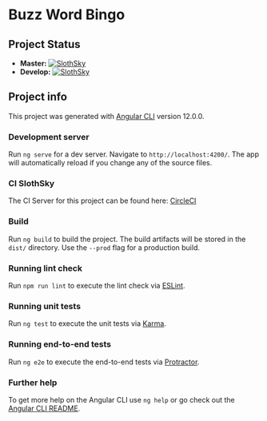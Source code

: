 # Buzz Word Bingo

## Project Status
* __Master:__ [![SlothSky](https://circleci.com/gh/SlothSky/bwBingo_angular/tree/master.svg?style=shield)](https://app.circleci.com/pipelines/github/SlothSky/bwBingo_angular?branch=master)
* __Develop:__ [![SlothSky](https://circleci.com/gh/SlothSky/bwBingo_angular/tree/develop.svg?style=shield)](https://app.circleci.com/pipelines/github/SlothSky/bwBingo_angular?branch=develop)


## Project info
This project was generated with [Angular CLI](https://github.com/angular/angular-cli) version 12.0.0.

### Development server

Run `ng serve` for a dev server. Navigate to `http://localhost:4200/`. The app will automatically reload if you change any of the source files.

### CI SlothSky
The CI Server for this project can be found here: [CircleCI](https://app.circleci.com/pipelines/github/SlothSky/bwBingo_angular?branch=develop)

### Build

Run `ng build` to build the project. The build artifacts will be stored in the `dist/` directory. Use the `--prod` flag for a production build.

### Running lint check

Run `npm run lint` to execute the lint check via [ESLint](https://eslint.org/).

### Running unit tests

Run `ng test` to execute the unit tests via [Karma](https://karma-runner.github.io).

### Running end-to-end tests

Run `ng e2e` to execute the end-to-end tests via [Protractor](http://www.protractortest.org/).

### Further help

To get more help on the Angular CLI use `ng help` or go check out the [Angular CLI README](https://github.com/angular/angular-cli/blob/master/README.md).
